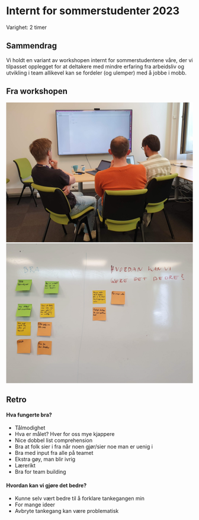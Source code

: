 # Internt for sommerstudenter 2023

Varighet: 2 timer

## Sammendrag

Vi holdt en variant av workshopen internt for sommerstudentene våre, der vi tilpasset opplegget for at deltakere med mindre erfaring fra arbeidsliv og utvikling i team allikevel kan se fordeler (og ulemper) med å jobbe i mobb.

## Fra workshopen

![image](/workshops/sommerstudenter-internt-2023/bilder/mobb-team.jpg)
![image](/workshops/sommerstudenter-internt-2023/bilder/retro.jpg)

## Retro

#### Hva fungerte bra?

* Tålmodighet
* Hva er målet? Hver for oss mye kjappere
* Nice dobbel list comprehension
* Bra at folk sier i fra når noen gjør/sier noe man er uenig i
* Bra med input fra alle på teamet
* Ekstra gøy, man blir ivrig
* Lærerikt
* Bra for team building

#### Hvordan kan vi gjøre det bedre?

* Kunne selv vært bedre til å forklare tankegangen min
* For mange ideer
* Avbryte tankegang kan være problematisk
